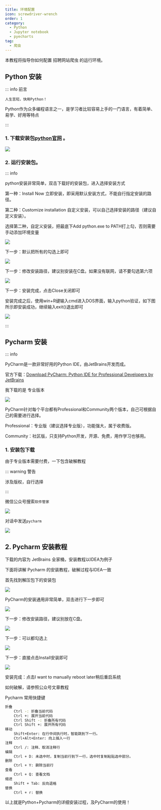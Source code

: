 ```yaml
---
title: 环境配置
icon: screwdriver-wrench
order: 1
category:
  - Python
  - Jupyter notebook
  - pyecharts
tag:
  - 爬虫
---
```


本教程将指导你如何配置 招聘网站爬虫 的运行环境。

<!-- more -->

## Python 安装

::: info 前言

`人生苦短，快用Python！`

Python作为众多编程语言之一，是学习者比较容易上手的一门语言，有着简单、易学、好用等特点

:::

### 1. 下载安装包[python官网](https://www.python.org/downloads/windows/) 。

![](./image/b9f7f7cc81916a60b95e3835c66381c5.png)

### 2. 运行安装包。
::: info

python安装非常简单，双击下载好的安装包，进入选择安装方式

第一种：Install Now 立即安装，即采用默认安装方式，不能自行指定安装的路径。

第二种：Customize installation 自定义安装，可以自己选择安装的路径（建议自定义安装）。

选择第二种，自定义安装，把最底下Add python.exe to PATH打上勾，否则需要手动添加环境变量

![](./image/f5d9533689c48586594a40e3fcc134c1.png)

下一步：默认把所有的勾选上即可

![](./image/82c712c81a254678a318be353433bba2.png)

下一步：修改安装路径，建议别安装在C盘。如果没有联网，请不要勾选第六项

![](./image/10163b5b3841c2ef8362c30638dce164.png)

下一步：安装完成，点击Close关闭即可

安装完成之后，使用win+R键输入cmd进入DOS界面，输入python验证，如下图所示即安装成功，继续输入exit()退出即可

![](./image/eb05e977a7027985a7b731647e515cf4.png)

:::

## Pycharm 安装

::: info

PyCharm是一款非常好用的Python IDE，由JetBrains开发而成。

官方下载：[Download PyCharm: Python IDE for Professional Developers by JetBrains](https://www.jetbrains.com/pycharm/download/?section=windows#section=windows)

我下载的是 专业版本

![](./image/8971166a259dd89444f436fd3047b0c8.png)

PyCharm针对每个平台都有Professional和Community两个版本，自己可根据自己的需要进行选择。

Professional：专业版（建议选择专业版），功能强大，属于收费版。

Community：社区版，只支持Python开发，开源、免费，用作学习也够用。

### 1. 安装包下载

由于专业版本需要付费，一下包含破解教程

::: warning 警告

涉及版权，自行选择

:::

微信公众号搜索`软件管家`

![](./image/f114d0926375c08d75ed9d127d3812e1.png)

对话中发送`pycharm`

![](./image/76f48f514e5dba6c375df642dfc46aa3.png)

## 2. Pycharm 安装教程

下载的内容为 JetBrains 全家桶，安装教程以IDEA为例子

下面将讲解 Pycharm 的安装教程，破解过程与IDEA一致

首先找到解压包下的安装包

![](./image/d418a73cbf5c5d3f4f54e0e3903245ef.png)

PyCharm的安装通用非常简单，双击进行下一步即可

![](./image/d1b49226c80179063acfa2c76195f57c.png)

下一步：修改安装路径，建议别放在C盘。

![](./image/3632c2ea96a157156bb8707dccee5026.png)

下一步：可以都勾选上

![](./image/f66cf81125e917b79dde6af7b87e895a.png)

下一步：直接点击Install安装即可

![](./image/87aac7748caa19df1469209456240c2c.png)

安装完成：点击I want to manually reboot later稍后重启系统

如何破解，请参照公众号文章教程

Pycharm 常用快捷键

```bash
折叠
    Ctrl -: 折叠当前代码
    Ctrl +: 展开当前代码
    Ctrl Shift -: 折叠所有代码
    Ctrl Shift +: 展开所有代码
移动
    Shift+Enter: 在行中间执行时，智能跳到下一行。
    Ctrl+Alt+Enter: 向上插入一行
注释
    Ctrl /: 注释、取消注释行
编辑
    Ctrl + D: 未选中时，复制当前行到下一行，选中时复制粘贴选中部分。
删除
    Ctrl + Y: 删除当前行
查看
    Ctrl + Q: 查看文档
缩进
    Shift + Tab: 反向退格
替换
    Ctrl + r: 替换
```

以上就是Python+Pycharm的详细安装过程，及PyCharm的使用！
